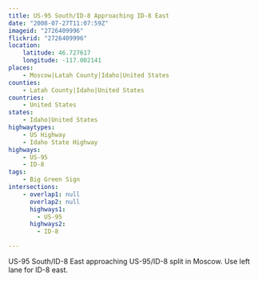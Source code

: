 ```yaml
---
title: US-95 South/ID-8 Approaching ID-8 East
date: "2008-07-27T11:07:59Z"
imageid: "2726409996"
flickrid: "2726409996"
location:
    latitude: 46.727617
    longitude: -117.002141
places:
    - Moscow|Latah County|Idaho|United States
counties:
    - Latah County|Idaho|United States
countries:
    - United States
states:
    - Idaho|United States
highwaytypes:
    - US Highway
    - Idaho State Highway
highways:
    - US-95
    - ID-8
tags:
    - Big Green Sign
intersections:
    - overlap1: null
      overlap2: null
      highways1:
        - US-95
      highways2:
        - ID-8

---
```

US-95 South/ID-8 East approaching US-95/ID-8 split in Moscow.  Use left lane for ID-8 east.